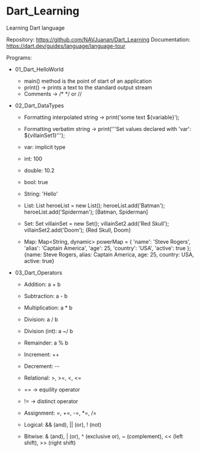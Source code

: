 # Dart_Learning
Learning Dart language


Repository: https://github.com/NAVJuanan/Dart_Learning
Documentation: https://dart.dev/guides/language/language-tour


Programs:


 - 01_Dart_HelloWorld

	- main() method is the point of start of an application
	- print() -> prints a text to the standard output stream
	- Comments -> /* */ or //


 - 02_Dart_DataTypes

 	- Formatting interpolated string -> print('some text ${variable}'); 
	- Formatting verbatim string -> print('''Set values declared with 'var': ${villainSet1}''');
	
	- var: implicit type

	- int: 100
	- double: 10.2
	- bool: true
	- String: 'Hello'

  	- List: List<String> heroeList = new List();
  			heroeList.add('Batman');
  			heroeList.add('Spiderman');
	[Batman, Spiderman]

  	- Set: Set<String> villainSet = new Set();
  			villainSet2.add('Red Skull');
  			villainSet2.add('Doom');
	{Red Skull, Doom}

	- Map: Map<String, dynamic> powerMap = {
    			'name': 'Steve Rogers',
    			'alias': 'Captain America',
    			'age': 25,
    			'country': 'USA',
    			'active': true
  			};
	{name: Steve Rogers, alias: Captain America, age: 25, country: USA, active: true}


 - 03_Dart_Operators

	- Addition:       a + b
	- Subtraction:    a - b
	- Multiplication: a * b
	- Division:       a / b
	- Division (int): a ~/ b
	- Remainder:      a % b

	- Increment: ++
	- Decrement: --

	- Relational: >, >=, <, <=

	- == -> equility operator
	- != -> distinct operator

	- Assignment: =, +=, -=, *=, /=

	- Logical: && (and), || (or), ! (not)

	- Bitwise: & (and), | (or), ^ (exclusive or), ~ (complement), << (left shift), >> (right shift)